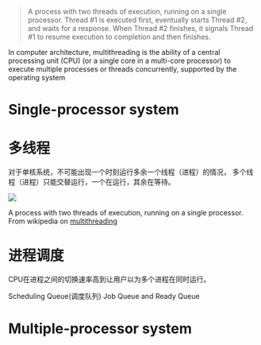 > A process with two threads of execution, running on a single processor. Thread #1 is executed first, eventually starts Thread #2, and waits for a response. When Thread #2 finishes, it signals Thread #1 to resume execution to completion and then finishes.

In computer architecture, multithreading is the ability of a central processing unit (CPU) (or a single core in a multi-core processor) to execute multiple processes or threads concurrently, supported by the operating system


# Single-processor system
# 多线程



对于单核系统，不可能出现一个时刻运行多余一个线程（进程）的情况， 多个线程（进程）只能交替运行，一个在运行，其余在等待。

![](https://upload.wikimedia.org/wikipedia/commons/a/a5/Multithreaded_process.svg)


A process with two threads of execution, running on a single processor. From wikipedia on <a href =" https://en.wikipedia.org/wiki/Multithreading_(computer_architecture)">multithreading </a>

# 进程调度
CPU在进程之间的切换速率高到让用户以为多个进程在同时运行。


Scheduling Queue(调度队列)
Job Queue and Ready Queue
# Multiple-processor system